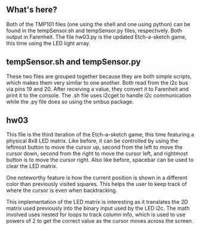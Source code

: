 ## What's here? 
Both of the TMP101 files (one using the shell and one using python) can be 
found in the tempSensor.sh and tempSensor.py files, respectively. Both output 
in Farenheit. The file hw03.py is the updated Etch-a-sketch game, this time
using the LED light array. 

## tempSensor.sh and tempSensor.py
These two files are grouped together because they are both simple scripts, which 
makes them very similar to one another. Both read from the i2c bus via pins 19 
and 20. After receiving a value, they convert it to Farenheit and print it to 
the console. The .sh file uses i2cget to handle i2c communication while the .py
file does so using the smbus package. 

## hw03 
This file is the third iteration of the Etch-a-sketch game, this time featuring 
a physical 8x8 LED matrix. Like before, it can be controlled by using the 
leftmost button to move the  cursor up, second from the left to move the cursor
down, second from the  right to move the cursor left, and rightmost button is 
to move the cursor right. Also like before, spacebar can be used to clear the 
LED matrix. 

One noteworthy feature is how the current position is shown in a different color 
than previously visited squares. This helps the user to keep track of where the
cursor is even when backtracking. 

This implementation of the LED matrix is interesting as it translates the 2D 
matrix used previously into the binary input used by the LED i2c. The math 
involved uses nested for loops to track column info, which is used to use powers
of 2 to get the correct value as the cursor moves across the screen. 